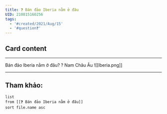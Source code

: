 ```yaml
---
title: ❓ Bán đảo Iberia nằm ở đâu
UID: 210815160256
tags:
  - '#created/2021/Aug/15'
  - '#question❓'
---
```


## Card content
---

Bán đảo Iberia nằm ở đâu?
?
Nam Châu Âu
![[Iberia.png]]
<!--SR:!2021-08-18,3,250-->

---

## Tham khảo:
```dataview
list
from [[❓ Bán đảo Iberia nằm ở đâu]]
sort file.name asc
```
